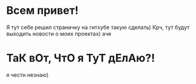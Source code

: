 # Всем привет!
Я тут себе решил страничку на гитхубе такую сделать)
Крч, тут будут выходить новости о моих проектах) аче
# ТаК вОт, ЧтО я ТуТ дЕлАю?!
я честн незнаю)
